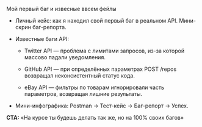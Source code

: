 Мой первый баг и извесные ввсем фейлы

- Личный кейс: как я находил свой первый баг в реальном API. Мини-скрин баг-репорта.
- Известные баги API:
    
    - Twitter API — проблема с лимитами запросов, из-за которой массово падали уведомления.
        
    - GitHub API — при определённых параметрах POST /repos возвращал неконсистентный статус кода.
        
    - eBay API — фильтры по товарам игнорировали часть параметров, возвращая лишние результаты.
        
- Мини-инфографика: Postman → Тест-кейс → Баг-репорт → Успех.
    

**CTA:** «На курсе ты будешь делать так же, но на 100% своих багов»